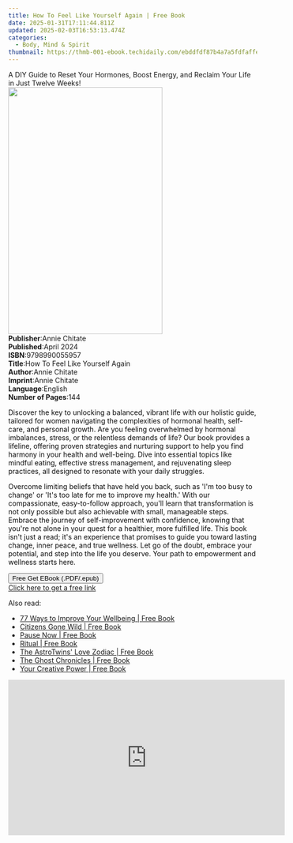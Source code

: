 ```yaml
---
title: How To Feel Like Yourself Again | Free Book
date: 2025-01-31T17:11:44.811Z
updated: 2025-02-03T16:53:13.474Z
categories:
  - Body, Mind & Spirit
thumbnail: https://thmb-001-ebook.techidaily.com/ebddfdf87b4a7a5fdfaffe5d24be0f0626c94803807372f4016e3c9a6b75276d.jpg
---
```

<main id="book-container">
  <div class="flex flex-col">
    <div class="book-brief flex-1 py-6 px-4 sm:p-6 md:py-10 md:px-8">
      <!-- brief-->
      <div class="book-brief-main">
        A DIY Guide to Reset Your Hormones, Boost Energy, and Reclaim Your Life
        in Just Twelve Weeks!
      </div>
    </div>
    <div
      class="book-meta-info flex-1 grid gap-4 col-start-1 col-end-3 row-start-1 sm:mb-6 sm:grid-cols-4 lg:gap-6 lg:col-start-2 lg:row-end-6 lg:row-span-6 lg:mb-0"
    >
      <div
        class="book-meta-info-left place-content-center mt-4 p-4 text-sm leading-6 col-start-2 col-span-2 dark:text-slate-400"
      >
        <img
          class="w-full h-500 object-cover rounded-lg sm:h-255 sm:col-span-2 lg:col-span-full"
          src="https://img-001-ebook.techidaily.com/dd629fbed72ba23ba6219f61c27ef7cae368cedef988ba37ccae4f5b54e7340a.jpg"
          alt=""
          width="312"
          height="500"
        />
      </div>
      <div
        class="book-meta-info-right mt-2 col-start-1 row-start-2 col-span-3 self-center"
      >
        <!-- meta data  -->
        <div class="flex flex-col px-4 md:px-8">
          <div class="flex-1">
            <strong>Publisher</strong>:<span class="px-2">Annie Chitate</span>
          </div>
          <div class="flex-1">
            <strong>Published</strong>:<span class="px-2">April 2024</span>
          </div>
          <div class="flex-1">
            <strong>ISBN</strong>:<span class="px-2">9798990055957</span>
          </div>
          <div class="flex-1">
            <strong>Title</strong>:<span class="px-2"
              >How To Feel Like Yourself Again</span
            >
          </div>
          <div class="flex-1">
            <strong>Author</strong>:<span class="px-2">Annie Chitate</span>
          </div>
          <div class="flex-1">
            <strong>Imprint</strong>:<span class="px-2">Annie Chitate</span>
          </div>
          <div class="flex-1">
            <strong>Language</strong>:<span class="px-2">English</span>
          </div>
          <div class="flex-1">
            <strong>Number of Pages</strong>:<span class="px-2">144</span>
          </div>
        </div>
      </div>
    </div>
    <div class="book-description flex-1 py-6 px-4 sm:p-6 md:py-10 md:px-8">
      <div class="book-description-main">
        <div accordion-content="" id="description">
          <p>
            <span style="color: rgb(13, 13, 13)"
              >Discover the key to unlocking a balanced, vibrant life with our
              holistic guide, tailored for women navigating the complexities of
              hormonal health, self-care, and personal growth. Are you feeling
              overwhelmed by hormonal imbalances, stress, or the relentless
              demands of life? Our book provides a lifeline, offering proven
              strategies and nurturing support to help you find harmony in your
              health and well-being. Dive into essential topics like mindful
              eating, effective stress management, and rejuvenating sleep
              practices, all designed to resonate with your daily
              struggles.</span
            >
          </p>
          <p>
            <span style="color: rgb(13, 13, 13)"
              >Overcome limiting beliefs that have held you back, such as 'I'm
              too busy to change' or 'It's too late for me to improve my
              health.' With our compassionate, easy-to-follow approach, you'll
              learn that transformation is not only possible but also achievable
              with small, manageable steps. Embrace the journey of
              self-improvement with confidence, knowing that you're not alone in
              your quest for a healthier, more fulfilled life. This book isn't
              just a read; it's an experience that promises to guide you toward
              lasting change, inner peace, and true wellness. Let go of the
              doubt, embrace your potential, and step into the life you deserve.
              Your path to empowerment and wellness starts here.</span
            >
          </p>
        </div>
        <div class="accordion-fader"></div>
      </div>
    </div>
    <div class="book-excerpts flex-1 py-6 px-4 sm:p-6 md:py-10 md:px-8"></div>
    <div
      class="book-about-author flex-1 py-6 px-4 sm:p-6 md:py-10 md:px-8"
    ></div>
    <div class="book-free-get flex-1 py-6 px-4 sm:p-6 md:py-10 md:px-8">
      <button
        id="btn-free-get"
        class="bg-blue-500 hover:bg-blue-700 text-white font-bold py-2 px-4 rounded"
      >
        Free Get EBook (.PDF/.epub)
      </button>
      <div id="countdown-display" class="px-2 text-lg mt-2"></div>
      <a
        id="free-link"
        class="hidden bg-blue-500 hover:bg-blue-700 text-white font-bold py-2 px-4 rounded"
        href="https://www.ebooks.com/en-us/book/211323124/how-to-feel-like-yourself-again/annie-chitate/"
        target="_blank"
        >Click here to get a free link</a
      >
    </div>
    <script>
      let countdownTime = 0;
      let countdownInterval = null;
      document
        .getElementById('btn-free-get')
        .addEventListener('click', startCountdown);
      function startCountdown() {
        countdownTime = new Date().getTime() + 60000 * 3;
        countdownInterval = setInterval(updateCountdown, 1000);
        document.getElementById('btn-free-get').disabled = true;
        document
          .getElementById('btn-free-get')
          .classList.add('bg-gray-500', 'cursor-not-allowed');
      }
      function updateCountdown() {
        let currentTime = new Date().getTime();
        let timeLeft = countdownTime - currentTime;
        let secondsLeft = Math.floor(timeLeft / 1000);
        document.getElementById('countdown-display').innerHTML =
          `Remaining time: ${secondsLeft} seconds.`;
        if (secondsLeft <= 0) {
          clearInterval(countdownInterval);
          document.getElementById('btn-free-get').classList.add('hidden');
          document.getElementById('free-link').classList.remove('hidden');
          document.getElementById('countdown-display').innerHTML = '';
        }
      }
    </script>
  </div>
</main>

<ins class="adsbygoogle"
      style="display:block"
      data-ad-client="ca-pub-7571918770474297"
      data-ad-slot="8358498916"
      data-ad-format="auto"
      data-full-width-responsive="true"></ins>
    

<span class="atpl-alsoreadstyle">Also read:</span>
<div><ul>
<li><a href="https://novels-ebooks.techidaily.com/471317-9781848033122-77-ways-to-improve-your-wellbeing/"><u>77 Ways to Improve Your Wellbeing | Free Book</u></a></li>
<li><a href="https://novels-ebooks.techidaily.com/467553-9780761842132-citizens-gone-wild/"><u>Citizens Gone Wild | Free Book</u></a></li>
<li><a href="https://novels-ebooks.techidaily.com/467546-9780761842842-pause-now/"><u>Pause Now | Free Book</u></a></li>
<li><a href="https://novels-ebooks.techidaily.com/466584-9781101177204-ritual/"><u>Ritual | Free Book</u></a></li>
<li><a href="https://novels-ebooks.techidaily.com/471580-9781402215704-the-astrotwins-love-zodiac/"><u>The AstroTwins' Love Zodiac | Free Book</u></a></li>
<li><a href="https://novels-ebooks.techidaily.com/471698-9781402228612-the-ghost-chronicles/"><u>The Ghost Chronicles | Free Book</u></a></li>
<li><a href="https://novels-ebooks.techidaily.com/467259-9780761842903-your-creative-power/"><u>Your Creative Power | Free Book</u></a></li>
</ul></div>

<!-- affiliate ads begin -->
<iframe width="560" height="315" src="https://www.youtube.com/embed/xtylXDY9YfA?si=VonzSiDFGCpJm2uC" title="YouTube video player" frameborder="0" allow="accelerometer; autoplay; clipboard-write; encrypted-media; gyroscope; picture-in-picture; web-share" referrerpolicy="strict-origin-when-cross-origin" allowfullscreen></iframe>
<!-- affiliate ads end -->

